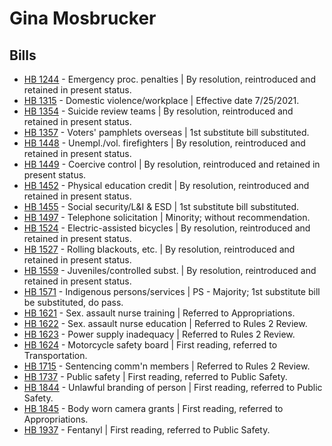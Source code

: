 # Gina Mosbrucker
## Bills
* [HB 1244](/bill/2021-22/hb/1244/) - Emergency proc. penalties | By resolution, reintroduced and retained in present status.
* [HB 1315](/bill/2021-22/hb/1315/) - Domestic violence/workplace | Effective date 7/25/2021.
* [HB 1354](/bill/2021-22/hb/1354/) - Suicide review teams | By resolution, reintroduced and retained in present status.
* [HB 1357](/bill/2021-22/hb/1357/) - Voters' pamphlets overseas | 1st substitute bill substituted.
* [HB 1448](/bill/2021-22/hb/1448/) - Unempl./vol. firefighters | By resolution, reintroduced and retained in present status.
* [HB 1449](/bill/2021-22/hb/1449/) - Coercive control | By resolution, reintroduced and retained in present status.
* [HB 1452](/bill/2021-22/hb/1452/) - Physical education credit | By resolution, reintroduced and retained in present status.
* [HB 1455](/bill/2021-22/hb/1455/) - Social security/L&I & ESD | 1st substitute bill substituted.
* [HB 1497](/bill/2021-22/hb/1497/) - Telephone solicitation | Minority; without recommendation.
* [HB 1524](/bill/2021-22/hb/1524/) - Electric-assisted bicycles | By resolution, reintroduced and retained in present status.
* [HB 1527](/bill/2021-22/hb/1527/) - Rolling blackouts, etc. | By resolution, reintroduced and retained in present status.
* [HB 1559](/bill/2021-22/hb/1559/) - Juveniles/controlled subst. | By resolution, reintroduced and retained in present status.
* [HB 1571](/bill/2021-22/hb/1571/) - Indigenous persons/services | PS - Majority; 1st substitute bill be substituted, do pass.
* [HB 1621](/bill/2021-22/hb/1621/) - Sex. assault nurse training | Referred to Appropriations.
* [HB 1622](/bill/2021-22/hb/1622/) - Sex. assault nurse education | Referred to Rules 2 Review.
* [HB 1623](/bill/2021-22/hb/1623/) - Power supply inadequacy | Referred to Rules 2 Review.
* [HB 1624](/bill/2021-22/hb/1624/) - Motorcycle safety board | First reading, referred to Transportation.
* [HB 1715](/bill/2021-22/hb/1715/) - Sentencing comm'n members | Referred to Rules 2 Review.
* [HB 1737](/bill/2021-22/hb/1737/) - Public safety | First reading, referred to Public Safety.
* [HB 1844](/bill/2021-22/hb/1844/) - Unlawful branding of person | First reading, referred to Public Safety.
* [HB 1845](/bill/2021-22/hb/1845/) - Body worn camera grants | First reading, referred to Appropriations.
* [HB 1937](/bill/2021-22/hb/1937/) - Fentanyl | First reading, referred to Public Safety.
